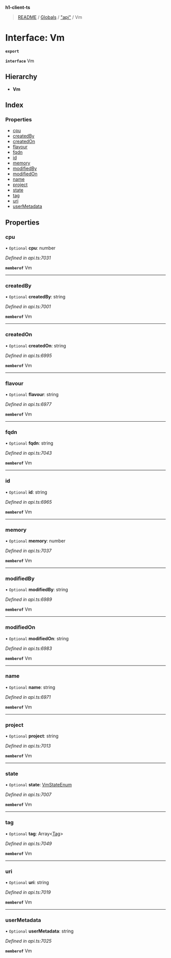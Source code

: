 **h1-client-ts**

> [README](../README.md) / [Globals](../globals.md) / ["api"](../modules/_api_.md) / Vm

# Interface: Vm

**`export`** 

**`interface`** Vm

## Hierarchy

* **Vm**

## Index

### Properties

* [cpu](_api_.vm.md#cpu)
* [createdBy](_api_.vm.md#createdby)
* [createdOn](_api_.vm.md#createdon)
* [flavour](_api_.vm.md#flavour)
* [fqdn](_api_.vm.md#fqdn)
* [id](_api_.vm.md#id)
* [memory](_api_.vm.md#memory)
* [modifiedBy](_api_.vm.md#modifiedby)
* [modifiedOn](_api_.vm.md#modifiedon)
* [name](_api_.vm.md#name)
* [project](_api_.vm.md#project)
* [state](_api_.vm.md#state)
* [tag](_api_.vm.md#tag)
* [uri](_api_.vm.md#uri)
* [userMetadata](_api_.vm.md#usermetadata)

## Properties

### cpu

• `Optional` **cpu**: number

*Defined in api.ts:7031*

**`memberof`** Vm

___

### createdBy

• `Optional` **createdBy**: string

*Defined in api.ts:7001*

**`memberof`** Vm

___

### createdOn

• `Optional` **createdOn**: string

*Defined in api.ts:6995*

**`memberof`** Vm

___

### flavour

• `Optional` **flavour**: string

*Defined in api.ts:6977*

**`memberof`** Vm

___

### fqdn

• `Optional` **fqdn**: string

*Defined in api.ts:7043*

**`memberof`** Vm

___

### id

• `Optional` **id**: string

*Defined in api.ts:6965*

**`memberof`** Vm

___

### memory

• `Optional` **memory**: number

*Defined in api.ts:7037*

**`memberof`** Vm

___

### modifiedBy

• `Optional` **modifiedBy**: string

*Defined in api.ts:6989*

**`memberof`** Vm

___

### modifiedOn

• `Optional` **modifiedOn**: string

*Defined in api.ts:6983*

**`memberof`** Vm

___

### name

• `Optional` **name**: string

*Defined in api.ts:6971*

**`memberof`** Vm

___

### project

• `Optional` **project**: string

*Defined in api.ts:7013*

**`memberof`** Vm

___

### state

• `Optional` **state**: [VmStateEnum](../enums/_api_.vmstateenum.md)

*Defined in api.ts:7007*

**`memberof`** Vm

___

### tag

• `Optional` **tag**: Array\<[Tag](_api_.tag.md)>

*Defined in api.ts:7049*

**`memberof`** Vm

___

### uri

• `Optional` **uri**: string

*Defined in api.ts:7019*

**`memberof`** Vm

___

### userMetadata

• `Optional` **userMetadata**: string

*Defined in api.ts:7025*

**`memberof`** Vm
